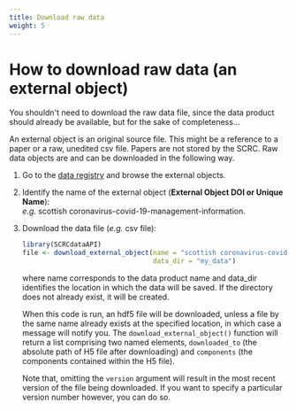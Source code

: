 ```yaml
---
title: Download raw data
weight: 5
---
```


# How to download raw data (an external object)

You shouldn't need to download the raw data file, since the data product should already be available, but for the sake of completeness...

An external object is an original source file. This might be a reference to a paper or a raw, unedited csv file. Papers are not stored by the SCRC. Raw data objects are and can be downloaded in the following way.

1. Go to the [data registry](https://data.scrc.uk/) and browse the external objects.

2. Identify the name of the external object (**External Object DOI or Unique Name**):
<br> *e.g.* scottish coronavirus-covid-19-management-information.

3. Download the data file (*e.g.* csv file):

   ``` R
   library(SCRCdataAPI)
   file <- download_external_object(name = "scottish coronavirus-covid-19-management-information",
                                    data_dir = "my_data")
   ```

   where name corresponds to the data product name and data_dir identifies the location in which the data will be saved. If the directory does not already exist, it will be created.

   When this code is run, an hdf5 file will be downloaded, unless a file by the same name already exists at the specified location, in which case a message will notify you. The `download_external_object()` function will return a list comprising two named elements, `downloaded_to` (the absolute path of H5 file after downloading) and `components` (the components contained within the H5 file).

   Note that, omitting the `version` argument will result in the most recent version of the file being downloaded. If you want to specify a particular version number however, you can do so.
